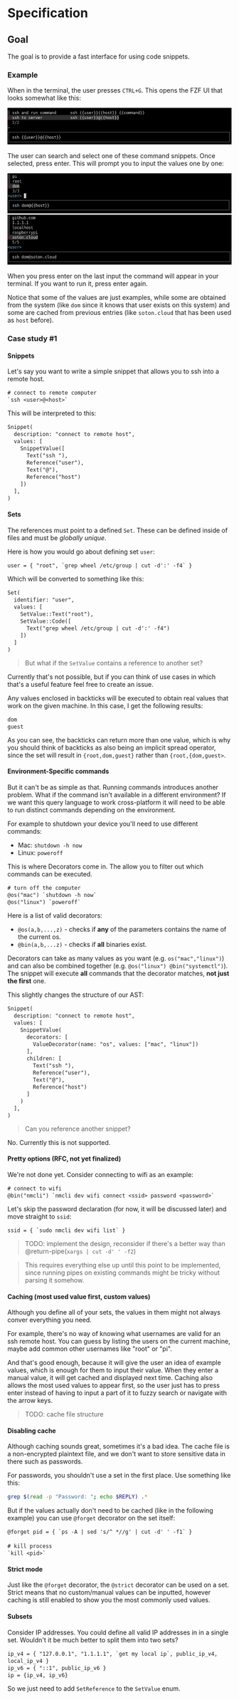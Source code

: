 # Specification

## Goal

The goal is to provide a fast interface for using code snippets.

### Example

When in the terminal, the user presses `CTRL+G`. This opens the FZF UI that looks somewhat like this:

![](./example1.png)

The user can search and select one of these command snippets. Once selected, press enter. This will prompt you to input the values one by one:

![](./example2.png)
![](./example3.png)

When you press enter on the last input the command will appear in your terminal. If you want to run it, press enter again.

Notice that some of the values are just examples, while some are obtained from the system (like `dom` since it knows that user exists on this system) and some are cached from previous entries (like `soton.cloud` that has been used as `host` before).


### Case study #1

#### Snippets 
Let's say you want to write a simple snippet that allows you to ssh into a remote host.

```
# connect to remote computer
`ssh <user>@<host>`
```

This will be interpreted to this:
```
Snippet(
  description: "connect to remote host",
  values: [
    SnippetValue([
      Text("ssh "),
      Reference("user"),
      Text("@"),
      Reference("host")
    ])
  ],
)
```

#### Sets

The references must point to a defined `Set`. These can be defined inside of files and must be *globally unique*.

Here is how you would go about defining set `user`:

```
user = { "root", `grep wheel /etc/group | cut -d':' -f4` }
```

Which will be converted to something like this:

```
Set(
  identifier: "user",
  values: [
    SetValue::Text("root"),
    SetValue::Code([
      Text("grep wheel /etc/group | cut -d':' -f4")
    ])
  ]
)
```

> But what if the `SetValue` contains a reference to another set?

Currently that's not possible, but if you can think of use cases in which that's a useful feature feel free to create an issue.

Any values enclosed in backticks will be executed to obtain real values that work on the given machine. In this case, I get the following results:

```
dom
guest
```

As you can see, the backticks can return more than one value, which is why you should think of backticks as also being an implicit spread operator, since the set will result in `{root,dom,guest}` rather than `{root,{dom,guest>`.

#### Environment-Specific commands

But it can't be as simple as that. Running commands introduces another problem. What if the command isn't available in a different environment? If we want this query language to work cross-platform it will need to be able to run distinct commands depending on the environment.

For example to shutdown your device you'll need to use different commands:

 * Mac: `shutdown -h now`
 * Linux: `poweroff`

This is where Decorators come in. The allow you to filter out which commands can be executed.

```
# turn off the computer
@os("mac") `shutdown -h now`
@os("linux") `poweroff`
```

Here is a list of valid decorators:

 - `@os(a,b,...,z)` - checks if **any** of the parameters contains the name of the current os.
 - `@bin(a,b,...z)` - checks if **all** binaries exist.

Decorators can take as many values as you want (e.g. `os("mac","linux")`) and can also be combined together (e.g. `@os("linux") @bin("systemctl")`). The snippet will execute **all** commands that the decorator matches, **not just the first** one.

This slightly changes the structure of our AST:

```
Snippet(
  description: "connect to remote host",
  values: [
    SnippetValue(
      decorators: [
        ValueDecorator(name: "os", values: ["mac", "linux"])
      ],
      children: [
        Text("ssh "),
        Reference("user"),
        Text("@"),
        Reference("host")
      ]
    )
  ],
)
```

> Can you reference another snippet?

No. Currently this is not supported.

#### Pretty options (RFC, not yet finalized)

We're not done yet. Consider connecting to wifi as an example:

```
# connect to wifi
@bin("nmcli") `nmcli dev wifi connect <ssid> password <password>`
```

Let's skip the password declaration (for now, it will be discussed later) and move straight to `ssid`:

```
ssid = { `sudo nmcli dev wifi list` }
```

> TODO: implement the design, reconsider if there's a better way than @return-pipe(`xargs | cut -d' ' -f2`)

> This requires everything else up until this point to be implemented, since running pipes on existing commands might be tricky without parsing it somehow.

#### Caching (most used value first, custom values)

Although you define all of your sets, the values in them might not always conver everything you need.

For example, there's no way of knowing what usernames are valid for an ssh remote host. You can guess by listing the users on the current machine, maybe add common other usernames like "root" or "pi".

And that's good enough, because it will give the user an idea of example values, which is enough for them to input their value. When they enter a manual value, it will get cached and displayed next time. Caching also allows the most used values to appear first, so the user just has to press enter instead of having to input a part of it to fuzzy search or navigate with the arrow keys.

> TODO: cache file structure

#### Disabling cache

Although caching sounds great, sometimes it's a bad idea. The cache file is a non-encrypted plaintext file, and we don't want to store sensitive data in there such as passwords.

For passwords, you shouldn't use a set in the first place. Use something like this:

```bash
grep $(read -p "Password: "; echo $REPLY) .*
```

But if the values actually don't need to be cached (like in the following example) you can use `@forget` decorator on the set itself:

```
@forget pid = { `ps -A | sed 's/^ *//g' | cut -d' ' -f1` }

# kill process
`kill <pid>`
```

#### Strict mode

Just like the `@forget` decorator, the `@strict` decorator can be used on a set. Strict means that no custom/manual values can be inputted, however caching is still enabled to show you the most commonly used values. 

#### Subsets

Consider IP addresses. You could define all valid IP addresses in in a single set. Wouldn't it be much better to split them into two sets?

```
ip_v4 = { "127.0.0.1", "1.1.1.1", `get my local ip`, public_ip_v4, local_ip_v4 }
ip_v6 = { "::1", public_ip_v6 }
ip = {ip_v4, ip_v6}
```

So we just need to add `SetReference` to the `SetValue` enum.